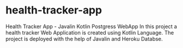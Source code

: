 # health-tracker-app
Health Tracker App - Javalin Kotlin Postgress WebApp
In this project a health tracker Web Application is created using Kotlin Language. The project is deployed with the help of Javalin and Heroku Databse. 
